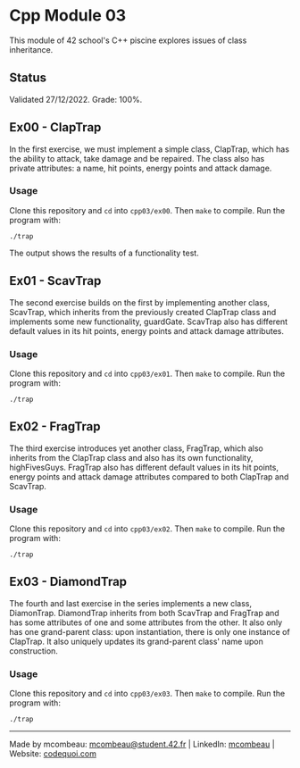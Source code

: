 # Cpp Module 03

This module of 42 school's C++ piscine explores issues of class inheritance.

## Status
Validated 27/12/2022. Grade: 100%.

## Ex00 - ClapTrap
In the first exercise, we must implement a simple class, ClapTrap, which has the ability to attack, take damage and be repaired. The class also has private attributes: a name, hit points, energy points and attack damage.

### Usage
Clone this repository and `cd` into `cpp03/ex00`. Then `make` to compile. Run the program with:

```
./trap
```
The output shows the results of a functionality test.

## Ex01 - ScavTrap
The second exercise builds on the first by implementing another class, ScavTrap, which inherits from the previously created ClapTrap class and implements some new functionality, guardGate. ScavTrap also has different default values in its hit points, energy points and attack damage attributes.

### Usage
Clone this repository and `cd` into `cpp03/ex01`. Then `make` to compile. Run the program with:

```
./trap
```

## Ex02 - FragTrap
The third exercise introduces yet another class, FragTrap, which also inherits from the ClapTrap class and also has its own functionality, highFivesGuys. FragTrap also has different default values in its hit points, energy points and attack damage attributes compared to both ClapTrap and ScavTrap.

### Usage
Clone this repository and `cd` into `cpp03/ex02`. Then `make` to compile. Run the program with:

```
./trap
```

## Ex03 - DiamondTrap
The fourth and last exercise in the series implements a new class, DiamonTrap. DiamondTrap inherits from both ScavTrap and FragTrap and has some attributes of one and some attributes from the other. It also only has one grand-parent class: upon instantiation, there is only one instance of ClapTrap. It also uniquely updates its grand-parent class' name upon construction.

### Usage
Clone this repository and `cd` into `cpp03/ex03`. Then `make` to compile. Run the program with:

```
./trap
```

---
Made by mcombeau: mcombeau@student.42.fr | LinkedIn: [mcombeau](https://www.linkedin.com/in/mia-combeau-86653420b/) | Website: [codequoi.com](https://www.codequoi.com)
